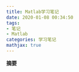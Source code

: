 ```yaml
---
title: Matlab学习笔记
date: 2020-01-08 00:34:50
tags:
- 笔记
- Matlab
categories: 学习笔记
mathjax: true
---
```

**摘要**
>

<!--more-->